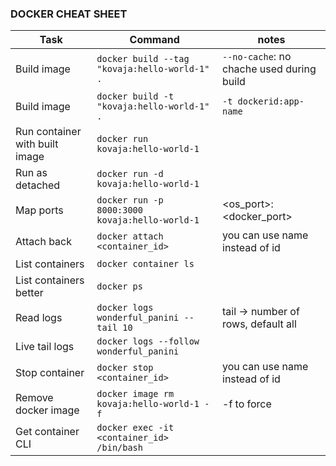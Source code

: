 ### DOCKER CHEAT SHEET

| Task  | Command  | notes  |
|---|---|---|
| Build image |`docker build --tag "kovaja:hello-world-1" .` | `--no-cache`: no chache used during build|
| Build image |`docker build -t "kovaja:hello-world-1" .` | `-t dockerid:app-name` |
| Run container with built image |`docker run kovaja:hello-world-1` |  |
| Run as detached |`docker run -d kovaja:hello-world-1` |  |
| Map ports |`docker run -p 8000:3000 kovaja:hello-world-1` |  <os_port>:<docker_port> |
| Attach back |`docker attach <container_id>` | you can use name instead of id |
| List containers |`docker container ls` |  |
| List containers better |`docker ps` |  |
| Read logs |`docker logs wonderful_panini --tail 10` | tail -> number of rows, default all |
| Live tail logs |`docker logs --follow wonderful_panini` |  |
| Stop container |`docker stop <container_id>` | you can use name instead of id |
| Remove docker image |`docker image rm kovaja:hello-world-1 -f` | -f to force |
| Get container CLI |`docker exec -it <container_id> /bin/bash` | |
